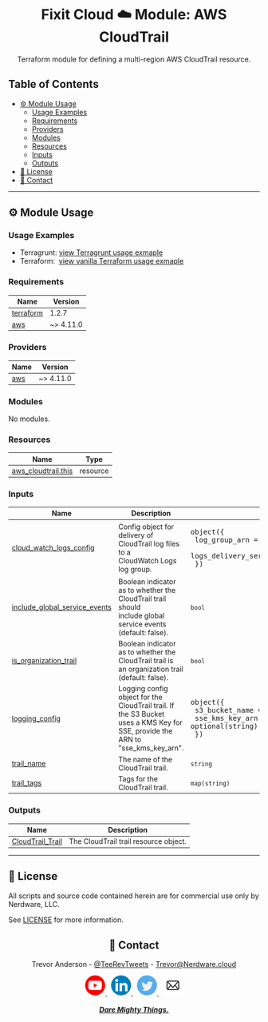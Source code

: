 <div align="center">
  <h1>Fixit Cloud ☁️ Module: AWS CloudTrail</h2>

Terraform module for defining a multi-region AWS CloudTrail resource.

</div>

<h2>Table of Contents</h2>

- [⚙️ Module Usage](#️-module-usage)
  - [Usage Examples](#usage-examples)
  - [Requirements](#requirements)
  - [Providers](#providers)
  - [Modules](#modules)
  - [Resources](#resources)
  - [Inputs](#inputs)
  - [Outputs](#outputs)
- [📝 License](#-license)
- [💬 Contact](#-contact)

<!-- BEGINNING OF PRE-COMMIT-TERRAFORM DOCS HOOK -->
<!-- prettier-ignore-start -->

---

## ⚙️ Module Usage

### Usage Examples

- Terragrunt: [view Terragrunt usage exmaple](examples/terragrunt.hcl)
- Terraform: &nbsp;[view vanilla Terraform usage exmaple](examples/terraform.tf)

### Requirements

| Name | Version |
|------|---------|
| <a name="requirement_terraform"></a> [terraform](#requirement\_terraform) | 1.2.7 |
| <a name="requirement_aws"></a> [aws](#requirement\_aws) | ~> 4.11.0 |

### Providers

| Name | Version |
|------|---------|
| <a name="provider_aws"></a> [aws](#provider\_aws) | ~> 4.11.0 |

### Modules

No modules.

### Resources

| Name | Type |
|------|------|
| [aws_cloudtrail.this](https://registry.terraform.io/providers/hashicorp/aws/latest/docs/resources/cloudtrail) | resource |

### Inputs

| Name | Description | Type | Default | Required |
|------|-------------|------|---------|:--------:|
| <a name="input_cloud_watch_logs_config"></a> [cloud\_watch\_logs\_config](#input\_cloud\_watch\_logs\_config) | Config object for delivery of CloudTrail log files to a<br>CloudWatch Logs log group. | <pre>object({<br>    log_group_arn                  = string<br>    logs_delivery_service_role_arn = string<br>  })</pre> | n/a | yes |
| <a name="input_include_global_service_events"></a> [include\_global\_service\_events](#input\_include\_global\_service\_events) | Boolean indicator as to whether the CloudTrail trail should<br>include global service events (default: false). | `bool` | `false` | no |
| <a name="input_is_organization_trail"></a> [is\_organization\_trail](#input\_is\_organization\_trail) | Boolean indicator as to whether the CloudTrail trail is<br>an organization trail (default: false). | `bool` | `false` | no |
| <a name="input_logging_config"></a> [logging\_config](#input\_logging\_config) | Logging config object for the CloudTrail trail. If the S3 Bucket<br>uses a KMS Key for SSE, provide the ARN to "sse\_kms\_key\_arn". | <pre>object({<br>    s3_bucket_name  = string<br>    sse_kms_key_arn = optional(string)<br>  })</pre> | n/a | yes |
| <a name="input_trail_name"></a> [trail\_name](#input\_trail\_name) | The name of the CloudTrail trail. | `string` | n/a | yes |
| <a name="input_trail_tags"></a> [trail\_tags](#input\_trail\_tags) | Tags for the CloudTrail trail. | `map(string)` | `null` | no |

### Outputs

| Name | Description |
|------|-------------|
| <a name="output_CloudTrail_Trail"></a> [CloudTrail\_Trail](#output\_CloudTrail\_Trail) | The CloudTrail trail resource object. |

---

## 📝 License

All scripts and source code contained herein are for commercial use only by Nerdware, LLC.

See [LICENSE](/LICENSE) for more information.

<div align="center" style="margin-top:30px;">

## 💬 Contact

Trevor Anderson - [@TeeRevTweets](https://twitter.com/teerevtweets) - [Trevor@Nerdware.cloud](mailto:trevor@nerdware.cloud)

<a href="https://www.youtube.com/channel/UCguSCK_j1obMVXvv-DUS3ng">
<img src="../.github/assets/YouTube_icon_circle.svg" height="40" />
</a>
&nbsp;
<a href="https://www.linkedin.com/in/meet-trevor-anderson/">
<img src="../.github/assets/LinkedIn_icon_circle.svg" height="40" />
</a>
&nbsp;
<a href="https://twitter.com/TeeRevTweets">
<img src="../.github/assets/Twitter_icon_circle.svg" height="40" />
</a>
&nbsp;
<a href="mailto:trevor@nerdware.cloud">
<img src="../.github/assets/email_icon_circle.svg" height="40" />
</a>
<br><br>

<a href="https://daremightythings.co/">
<strong><i>Dare Mighty Things.</i></strong>
</a>

</div>

<!-- prettier-ignore-end -->
<!-- END OF PRE-COMMIT-TERRAFORM DOCS HOOK -->
